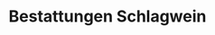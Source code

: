 ---
title: "Bestattungen Schlagwein"
url: /berlin/bestattungen-schlagwein-teterower-ring/
shop: Bestattungen
---